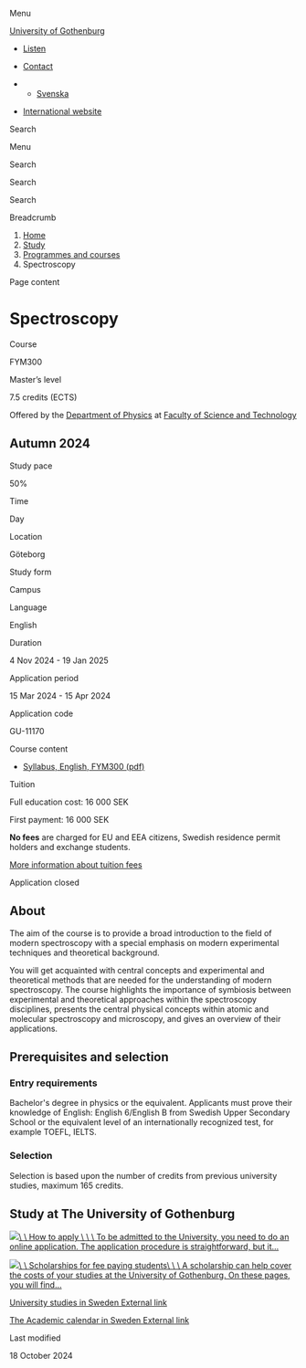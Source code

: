 Menu

[University of Gothenburg](/en)

- [Listen](//app-eu.readspeaker.com/cgi-bin/rsent?customerid=9467&lang=en_uk&readclass=region--content&url=https%3A%2F%2Fwww.gu.se%2Fen%2Fstudy-gothenburg%2Fspectroscopy-fym300 "Listen with ReadSpeaker")

- [Contact](/en/contact)

- - [Svenska](/studera/hitta-utbildning/spektroskopi-fym300)
- [International website](/en/study-gothenburg/spectroscopy-fym300)

Search


Menu


Search


Search

Search

Breadcrumb

1. [Home](/en)
2. [Study](/en/study-in-gothenburg)
3. [Programmes and courses](/en/study-in-gothenburg/study-options)
4. Spectroscopy


Page content

# Spectroscopy

Course


FYM300


Master’s level



7.5 credits (ECTS)



Offered by the
[Department of Physics](https://www.gu.se/en/physics)
at
[Faculty of Science and Technology](https://www.gu.se/en/science-and-technology)

## Autumn 2024

Study pace


50%

Time


Day

Location


Göteborg

Study form


Campus

Language


English

Duration


4 Nov 2024
\- 19 Jan 2025

Application period


15 Mar 2024
\- 15 Apr 2024

Application code


GU-11170

Course content


- [Syllabus, English, FYM300 (pdf)](https://kursplaner.gu.se/pdf/kurs/en/FYM300)


Tuition


Full education cost: 16 000 SEK

First payment: 16 000 SEK

**No fees** are charged for EU and EEA citizens, Swedish residence permit holders and exchange students.

[More information about tuition fees](https://www.gu.se/en/study-in-gothenburg/apply/tuition-fees)

Application closed


## About

The aim of the course is to provide a broad introduction to the field of modern spectroscopy with a special emphasis on modern experimental techniques and theoretical background.

You will get acquainted with central concepts and experimental and theoretical methods that are needed for the understanding of modern spectroscopy. The course highlights the importance of symbiosis between experimental and theoretical approaches within the spectroscopy disciplines, presents the central physical concepts within atomic and molecular spectroscopy and microscopy, and gives an overview of their applications.

## Prerequisites and selection

### Entry requirements

Bachelor's degree in physics or the equivalent. Applicants must prove their knowledge of English: English 6/English B from Swedish Upper Secondary School or the equivalent level of an internationally recognized test, for example TOEFL, IELTS.

### Selection

Selection is based upon the number of credits from previous university studies, maximum 165 credits.

## Study at The University of Gothenburg

[![](/sites/default/files/dynamic-image/dynamic_image_2188_218/public/2020-03/cytonn-photography-ZJEKICY5EXY-unsplash.jpg?media_id=2553&width=1904&height=208)\\
\\
How to apply \\
\\
\\
To be admitted to the University, you need to do an online application. The application procedure is straightforward, but it…](/en/study-in-gothenburg/apply)

[![](/sites/default/files/dynamic-image/dynamic_image_2188_218/public/2024-01/GU-7.jpg?media_id=95188&width=1904&height=208)\\
\\
Scholarships for fee paying students\\
\\
\\
A scholarship can help cover the costs of your studies at the University of Gothenburg. On these pages, you will find…](/en/study-in-gothenburg/apply/scholarships-for-fee-paying-students)

[University studies in Sweden External link](https://www.gu.se/en/study-in-gothenburg/before-you-arrive/university-studies-in-sweden "External link")

[The Academic calendar in Sweden External link](https://www.gu.se/en/study-in-gothenburg/when-you-are-here/academic-calendar "External link")

Last modified


18 October 2024